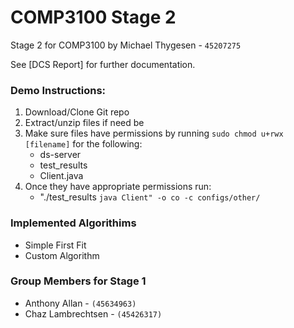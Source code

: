 # COMP3100 Stage 2
Stage 2 for COMP3100 by Michael Thygesen - `45207275`

See [DCS Report] for further documentation.

### Demo Instructions:

1. Download/Clone Git repo
2. Extract/unzip files if need be
3. Make sure files have permissions by running `sudo chmod u+rwx [filename]` for the following:
    * ds-server
    * test_results
    * Client.java
4. Once they have appropriate permissions run:
    * "./test_results `java Client" -o co -c configs/other/`

 

### Implemented Algorithims
- Simple First Fit
- Custom Algorithm

### Group Members for Stage 1
- Anthony Allan - ` (45634963) `
- Chaz Lambrechtsen - `(45426317)`
